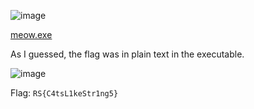 ![image](https://user-images.githubusercontent.com/63996033/231534194-3b4ae24f-4386-4c6d-b42e-6f3f5aa58075.png)

[meow.exe]()

As I guessed, the flag was in plain text in the executable.

![image](https://user-images.githubusercontent.com/63996033/231537106-7d06120d-2830-4750-b651-ebc8e268f912.png)

Flag: `RS{C4tsL1keStr1ng5}`
